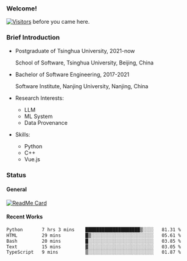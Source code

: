 ### Welcome!

[![Visitors](https://visitor-badge.laobi.icu/badge?page_id=HermitSun.HermitSun)]() before you came here.

### Brief Introduction

- Postgraduate of Tsinghua University, 2021-now
  
  School of Software, Tsinghua University, Beijing, China

- Bachelor of Software Engineering, 2017-2021
  
  Software Institute, Nanjing University, Nanjing, China

- Research Interests:
  - LLM
  - ML System
  - Data Provenance

- Skills:
  - Python
  - C++
  - Vue.js

### Status

#### General

[![ReadMe Card](https://github-readme-stats.hermitsun.vercel.app/api?username=HermitSun&count_private=true&show_icons=true)]()

#### Recent Works

<!--START_SECTION:waka-->

```txt
Python       7 hrs 3 mins    ████████████████████▒░░░░   81.31 %
HTML         29 mins         █▒░░░░░░░░░░░░░░░░░░░░░░░   05.61 %
Bash         20 mins         █░░░░░░░░░░░░░░░░░░░░░░░░   03.85 %
Text         15 mins         ▓░░░░░░░░░░░░░░░░░░░░░░░░   03.05 %
TypeScript   9 mins          ▒░░░░░░░░░░░░░░░░░░░░░░░░   01.87 %
```

<!--END_SECTION:waka-->
